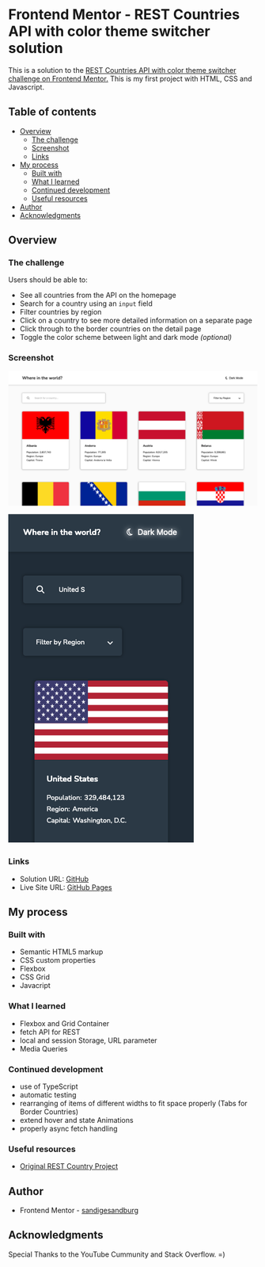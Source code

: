 # Frontend Mentor - REST Countries API with color theme switcher solution

This is a solution to the [REST Countries API with color theme switcher challenge on Frontend Mentor.](https://www.frontendmentor.io/challenges/rest-countries-api-with-color-theme-switcher-5cacc469fec04111f7b848ca) This is my first project with HTML, CSS and Javascript.

## Table of contents

- [Overview](#overview)
  - [The challenge](#the-challenge)
  - [Screenshot](#screenshot)
  - [Links](#links)
- [My process](#my-process)
  - [Built with](#built-with)
  - [What I learned](#what-i-learned)
  - [Continued development](#continued-development)
  - [Useful resources](#useful-resources)
- [Author](#author)
- [Acknowledgments](#acknowledgments)

## Overview

### The challenge

Users should be able to:

- See all countries from the API on the homepage
- Search for a country using an `input` field
- Filter countries by region
- Click on a country to see more detailed information on a separate page
- Click through to the border countries on the detail page
- Toggle the color scheme between light and dark mode _(optional)_

### Screenshot

![](./screenshots/desktop-design-home-light.png)

![](./screenshots/mobile-design-detail-dark.png)

### Links

- Solution URL: [GitHub](https://github.com/sandigesandburg/REST-Countries-API)
- Live Site URL: [GitHub Pages](https://sandigesandburg.github.io/REST-Countries-API/public/index.html)

## My process

### Built with

- Semantic HTML5 markup
- CSS custom properties
- Flexbox
- CSS Grid
- Javacript

### What I learned

- Flexbox and Grid Container
- fetch API for REST
- local and session Storage, URL parameter
- Media Queries

### Continued development

- use of TypeScript
- automatic testing
- rearranging of items of different widths to fit space properly (Tabs for Border Countries)
- extend hover and state Animations
- properly async fetch handling

### Useful resources

- [Original REST Country Project](https://restcountries.com/)

## Author

- Frontend Mentor - [sandigesandburg](https://www.frontendmentor.io/profile/sandigesandburg)

## Acknowledgments

Special Thanks to the YouTube Cummunity and Stack Overflow. =)
